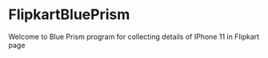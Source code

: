# FlipkartBluePrism
Welcome to Blue Prism program for collecting details of IPhone 11 in Flipkart page
